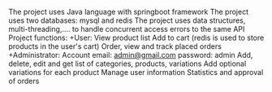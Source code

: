 The project uses Java language with springboot framework
The project uses two databases: mysql and redis
The project uses data structures, multi-threading,.... to handle concurrent access errors to the same API
Project functions:
+User:
View product list
Add to cart (redis is used to store products in the user's cart)
Order, view and track placed orders
+Administrator:
  Account
   email: admin@gmail.com
   password: admin
Add, delete, edit and get list of categories, products, variations
Add optional variations for each product
Manage user information
Statistics and approval of orders
